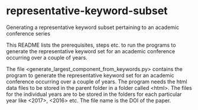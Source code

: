 # representative-keyword-subset
Generating a representative keyword subset pertaining to an academic conference series

This README lists the prerequisites, steps etc. to run the programs to generate the representative keyword set for an academic conference occurring over a couple of years.

The file <generate_largest_component_from_keywords.py> contains the program to generate the representative keyword set for an academic conference occurring over a couple of years. The program needs the html data files to be stored in the parent folder in a folder called \<html\>. The files for the individual years are to be stored in the folders for each particular year like <2017>, <2016> etc. The file name is the DOI of the paper.
